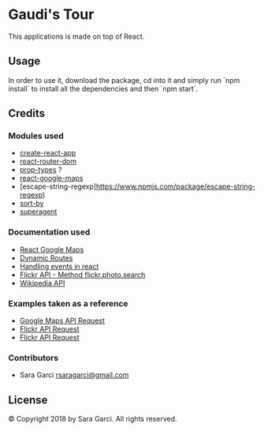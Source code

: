 # Gaudi's Tour

This applications is made on top of React.

## Usage

In order to use it, download the package, cd into it and simply run ´npm install´ to install all the dependencies and then ´npm start´.

## Credits

### Modules used

* [create-react-app](https://www.npmjs.com/package/create-react-app)
* [react-router-dom](https://www.npmjs.com/package/react-router-dom)
* [prop-types](https://www.npmjs.com/package/prop-types) ?
* [react-google-maps](https://www.npmjs.com/package/react-google-maps)
* [escape-string-regexp]https://www.npmjs.com/package/escape-string-regexp)
* [sort-by](https://www.npmjs.com/package/sort-by)
* [superagent](https://www.npmjs.com/package/superagent)

### Documentation used

* [React Google Maps](https://tomchentw.github.io/react-google-maps/)
* [Dynamic Routes](https://scotch.io/tutorials/routing-react-apps-the-complete-guide)
* [Handling events in react](https://reactjs.org/docs/handling-events.html)
* [Flickr API - Method flickr.photo.search](https://www.flickr.com/services/api/flickr.photos.search.html)
* [Wikipedia API](https://www.mediawiki.org/wiki/API:Main_page)

### Examples taken as a reference

* [Google Maps API Request](https://github.com/filipegorges/door2door_challenge/blob/a3d359ef516e4b8cc7c9261a2da983057bccc9f7/front_end/door2door_front_end/src/components/Map.js)
* [Flickr API Request](https://github.com/reapp/demo-flickr/blob/master/app/components/App.jsx)
* [Flickr API Request](https://github.com/wulfy/isomorph/blob/0ab6fef1b3dc9ddde344bddefc4ea1d504b7a9fb/src/components/photolist.component.jsx)

### Contributors

* Sara Garci <rsaragarci@gmail.com>

## License

© Copyright 2018 by Sara Garci. All rights reserved.